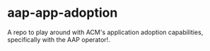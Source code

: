 # aap-app-adoption
A repo to play around with ACM's application adoption capabilities, specifically with the AAP operator!.
